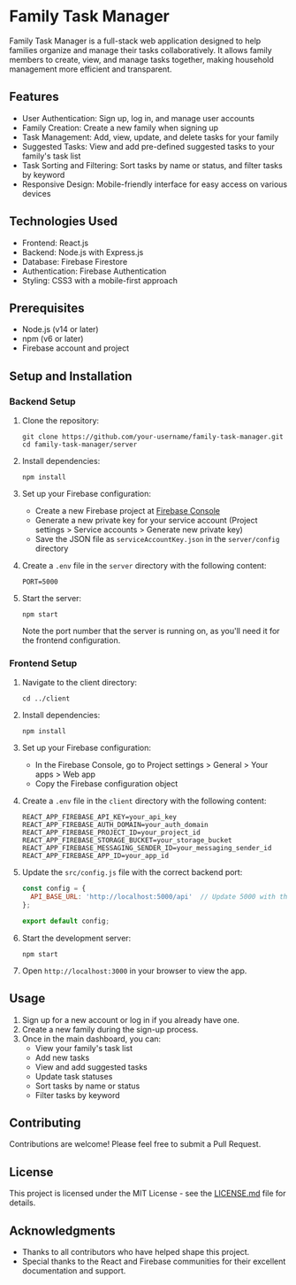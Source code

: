 # Family Task Manager

Family Task Manager is a full-stack web application designed to help families organize and manage their tasks collaboratively. It allows family members to create, view, and manage tasks together, making household management more efficient and transparent.

## Features

- User Authentication: Sign up, log in, and manage user accounts
- Family Creation: Create a new family when signing up
- Task Management: Add, view, update, and delete tasks for your family
- Suggested Tasks: View and add pre-defined suggested tasks to your family's task list
- Task Sorting and Filtering: Sort tasks by name or status, and filter tasks by keyword
- Responsive Design: Mobile-friendly interface for easy access on various devices

## Technologies Used

- Frontend: React.js
- Backend: Node.js with Express.js
- Database: Firebase Firestore
- Authentication: Firebase Authentication
- Styling: CSS3 with a mobile-first approach

## Prerequisites

- Node.js (v14 or later)
- npm (v6 or later)
- Firebase account and project

## Setup and Installation

### Backend Setup

1. Clone the repository:
   ```
   git clone https://github.com/your-username/family-task-manager.git
   cd family-task-manager/server
   ```

2. Install dependencies:
   ```
   npm install
   ```

3. Set up your Firebase configuration:
   - Create a new Firebase project at [Firebase Console](https://console.firebase.google.com/)
   - Generate a new private key for your service account (Project settings > Service accounts > Generate new private key)
   - Save the JSON file as `serviceAccountKey.json` in the `server/config` directory

4. Create a `.env` file in the `server` directory with the following content:
   ```
   PORT=5000
   ```

5. Start the server:
   ```
   npm start
   ```

   Note the port number that the server is running on, as you'll need it for the frontend configuration.

### Frontend Setup

1. Navigate to the client directory:
   ```
   cd ../client
   ```

2. Install dependencies:
   ```
   npm install
   ```

3. Set up your Firebase configuration:
   - In the Firebase Console, go to Project settings > General > Your apps > Web app
   - Copy the Firebase configuration object

4. Create a `.env` file in the `client` directory with the following content:
   ```
   REACT_APP_FIREBASE_API_KEY=your_api_key
   REACT_APP_FIREBASE_AUTH_DOMAIN=your_auth_domain
   REACT_APP_FIREBASE_PROJECT_ID=your_project_id
   REACT_APP_FIREBASE_STORAGE_BUCKET=your_storage_bucket
   REACT_APP_FIREBASE_MESSAGING_SENDER_ID=your_messaging_sender_id
   REACT_APP_FIREBASE_APP_ID=your_app_id
   ```

5. Update the `src/config.js` file with the correct backend port:
   ```javascript
   const config = {
     API_BASE_URL: 'http://localhost:5000/api'  // Update 5000 with the actual port if different
   };

   export default config;
   ```

6. Start the development server:
   ```
   npm start
   ```

7. Open `http://localhost:3000` in your browser to view the app.

## Usage

1. Sign up for a new account or log in if you already have one.
2. Create a new family during the sign-up process.
3. Once in the main dashboard, you can:
   - View your family's task list
   - Add new tasks
   - View and add suggested tasks
   - Update task statuses
   - Sort tasks by name or status
   - Filter tasks by keyword

## Contributing

Contributions are welcome! Please feel free to submit a Pull Request.

## License

This project is licensed under the MIT License - see the [LICENSE.md](LICENSE.md) file for details.

## Acknowledgments

- Thanks to all contributors who have helped shape this project.
- Special thanks to the React and Firebase communities for their excellent documentation and support.